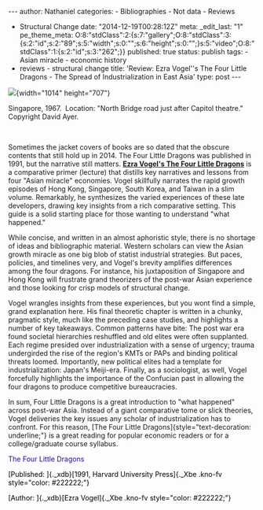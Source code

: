 --- author: Nathaniel categories: - Bibliographies - Not data - Reviews
- Structural Change date: "2014-12-19T00:28:12Z" meta: \_edit\_last: "1"
pe\_theme\_meta:
O:8:"stdClass":2:{s:7:"gallery";O:8:"stdClass":3:{s:2:"id";s:2:"89";s:5:"width";s:0:"";s:6:"height";s:0:"";}s:5:"video";O:8:"stdClass":1:{s:2:"id";s:3:"262";}}
published: true status: publish tags: - Asian miracle - economic history
- reviews - structural change title: 'Review: Ezra Vogel''s The Four
Little Dragons - The Spread of Industrialization in East Asia' type:
post ---

[](https://www.flickr.com/photos/argentem/6958729755)

<div class="media image">

![](%7B%7B%20site.baseurl%20%7D%7D/assets/singatnight.jpg){width="1014"
height="707"}

</div>

Singapore, 1967.  Location: "North Bridge road just after Capitol
theatre." Copyright David Ayer.

 

Sometimes the jacket covers of books are so dated that the obscure
contents that still hold up in 2014. The Four Little Dragons was
published in 1991, but the narrative still matters. **[Ezra Vogel's The
Four Little
Dragons](http://www.amazon.com/The-Four-Little-Dragons-Industrialization/dp/067431526X/ref=pd_sim_b_4?ie=UTF8&refRID "The Four Little Dragons")**
is a comparative primer (lecture) that distills key narratives and
lessons from four "Asian miracle" economies. Vogel skillfully narrates
the rapid growth episodes of Hong Kong, Singapore, South Korea, and
Taiwan in a slim volume. Remarkably, he synthesizes the varied
experiences of these late developers, drawing key insights from a rich
comparative setting. This guide is a solid starting place for those
wanting to understand "what happened."

While concise, and written in an almost aphoristic style, there is no
shortage of ideas and bibliographic material. Western scholars can view
the Asian growth miracle as one big blob of statist industrial
strategies. But paces, policies, and timelines very, and Vogel's brevity
amplifies differences among the four dragons. For instance, his
juxtaposition of Singapore and Hong Kong will frustrate grand theorizers
of the post-war Asian experience and those looking for crisp models of
structural change.

Vogel wrangles insights from these experiences, but you wont find a
simple, grand explanation here. His final theoretic chapter is written
in a chunky, pragmatic style, much like the preceding case studies, and
highlights a number of key takeaways. Common patterns have bite: The
post war era found societal hierarchies reshuffled and old elites were
often supplanted. Each regime presided over industrialization with a
sense of urgency; trauma undergirded the rise of the region's KMTs or
PAPs and binding political threats loomed. Importantly, new political
elites had a template for industrialization: Japan's Meiji-era. Finally,
as a sociologist, as well, Vogel forcefully highlights the importance of
the Confucian past in allowing the four dragons to produce competitive
bureaucracies.

In sum, Four Little Dragons is a great introduction to "what happened"
across post-war Asia. Instead of a giant comparative tome or slick
theories, Vogel deliveries the key issues any scholar of
industrialization has to confront. For this reason, [The Four Little
Dragons]{style="text-decoration: underline;"} is a great reading for
popular economic readers or for a college/graduate course syllabus.

<div class="_wD rhsvw" style="color: #000000;">

<div class="_Z3">

<div class="_Qqb _tX ellip" style="color: #1a0dab !important;">

The Four Little Dragons

</div>

<div class="_Adb">

<div class="_mr ellip" data-ved="0CHsQojgwCw">

[Published: ]{._xdb}[1991, Harvard University Press]{._Xbe .kno-fv
style="color: #222222;"}

</div>

<div class="_mr ellip" data-ved="0CHwQojgwCw">

[Author: ]{._xdb}[Ezra Vogel]{._Xbe .kno-fv style="color: #222222;"}

</div>

</div>

</div>

</div>

 
